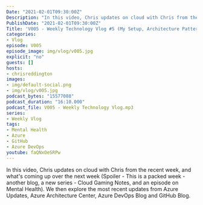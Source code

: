 ```yaml
---
Date: "2021-02-01T09:30:00Z"
Description: "In this video, Chris updates on cloud with Chris from the recent week, and what's coming up over the next week (Spoiler - This is a packed week - another blog, a new series - Cloud Gaming Notes, and an episode on Mental Health). We then explore the most recent updates from Azure Updates, Azure Architecture Center, Azure DevOps Blog and GitHub Blog."
PublishDate: "2021-02-01T09:30:00Z"
Title: 'V005 - Weekly Technology Vlog #5 (My Setup, Architecture Patterns, Mental Health and NEWS)'
categories:
- Vlog
episode: V005
episode_image: img/vlog/v005.jpg
explicit: "no"
guests: []
hosts:
- chrisreddington
images:
- img/default-social.png
- img/vlog/v005.jpg
podcast_bytes: "15577088"
podcast_duration: "16:10.000"
podcast_file: V005 - Weekly Technology Vlog.mp3
series:
- Weekly Vlog
tags:
- Mental Health
- Azure
- GitHub
- Azure DevOps
youtube: faQNxOeSRPw
---
```

In this video, Chris updates on cloud with Chris from the recent week, and what's coming up over the next week (Spoiler - This is a packed week - another blog, a new series - Cloud Gaming Notes, and an episode on Mental Health). We then explore the most recent updates from Azure Updates, Azure Architecture Center, Azure DevOps Blog and GitHub Blog.